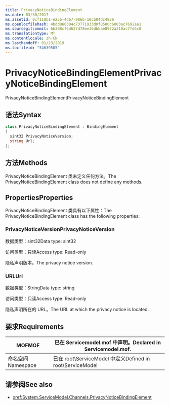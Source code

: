 ```yaml
---
title: PrivacyNoticeBindingElement
ms.date: 03/30/2017
ms.assetid: 0cf110b1-e25b-4d67-986b-10cb04dc4826
ms.openlocfilehash: 4bdd860304c73771933d0f8500c6003ac7692aa1
ms.sourcegitcommit: 6b308cf6d627d78ee36dbbae8972a310ac7fd6c8
ms.translationtype: MT
ms.contentlocale: zh-CN
ms.lasthandoff: 01/23/2019
ms.locfileid: "54639505"
---
```

# <a name="privacynoticebindingelement"></a><span data-ttu-id="cea2f-102">PrivacyNoticeBindingElement</span><span class="sxs-lookup"><span data-stu-id="cea2f-102">PrivacyNoticeBindingElement</span></span>
<span data-ttu-id="cea2f-103">PrivacyNoticeBindingElement</span><span class="sxs-lookup"><span data-stu-id="cea2f-103">PrivacyNoticeBindingElement</span></span>  
  
## <a name="syntax"></a><span data-ttu-id="cea2f-104">语法</span><span class="sxs-lookup"><span data-stu-id="cea2f-104">Syntax</span></span>  
  
```csharp
class PrivacyNoticeBindingElement : BindingElement  
{  
  sint32 PrivacyNoticeVersion;  
  string Url;  
};  
```  
  
## <a name="methods"></a><span data-ttu-id="cea2f-105">方法</span><span class="sxs-lookup"><span data-stu-id="cea2f-105">Methods</span></span>  
 <span data-ttu-id="cea2f-106">PrivacyNoticeBindingElement 类未定义任何方法。</span><span class="sxs-lookup"><span data-stu-id="cea2f-106">The PrivacyNoticeBindingElement class does not define any methods.</span></span>  
  
## <a name="properties"></a><span data-ttu-id="cea2f-107">Properties</span><span class="sxs-lookup"><span data-stu-id="cea2f-107">Properties</span></span>  
 <span data-ttu-id="cea2f-108">PrivacyNoticeBindingElement 类具有以下属性：</span><span class="sxs-lookup"><span data-stu-id="cea2f-108">The PrivacyNoticeBindingElement class has the following properties:</span></span>  
  
### <a name="privacynoticeversion"></a><span data-ttu-id="cea2f-109">PrivacyNoticeVersion</span><span class="sxs-lookup"><span data-stu-id="cea2f-109">PrivacyNoticeVersion</span></span>  
 <span data-ttu-id="cea2f-110">数据类型：sint32</span><span class="sxs-lookup"><span data-stu-id="cea2f-110">Data type: sint32</span></span>  
  
 <span data-ttu-id="cea2f-111">访问类型：只读</span><span class="sxs-lookup"><span data-stu-id="cea2f-111">Access type: Read-only</span></span>  
  
 <span data-ttu-id="cea2f-112">隐私声明版本。</span><span class="sxs-lookup"><span data-stu-id="cea2f-112">The privacy notice version.</span></span>  
  
### <a name="url"></a><span data-ttu-id="cea2f-113">URL</span><span class="sxs-lookup"><span data-stu-id="cea2f-113">Url</span></span>  
 <span data-ttu-id="cea2f-114">数据类型：String</span><span class="sxs-lookup"><span data-stu-id="cea2f-114">Data type: string</span></span>  
  
 <span data-ttu-id="cea2f-115">访问类型：只读</span><span class="sxs-lookup"><span data-stu-id="cea2f-115">Access type: Read-only</span></span>  
  
 <span data-ttu-id="cea2f-116">隐私声明所在的 URL。</span><span class="sxs-lookup"><span data-stu-id="cea2f-116">The URL at which the privacy notice is located.</span></span>  
  
## <a name="requirements"></a><span data-ttu-id="cea2f-117">要求</span><span class="sxs-lookup"><span data-stu-id="cea2f-117">Requirements</span></span>  
  
|<span data-ttu-id="cea2f-118">MOF</span><span class="sxs-lookup"><span data-stu-id="cea2f-118">MOF</span></span>|<span data-ttu-id="cea2f-119">已在 Servicemodel.mof 中声明。</span><span class="sxs-lookup"><span data-stu-id="cea2f-119">Declared in Servicemodel.mof.</span></span>|  
|---------|-----------------------------------|  
|<span data-ttu-id="cea2f-120">命名空间</span><span class="sxs-lookup"><span data-stu-id="cea2f-120">Namespace</span></span>|<span data-ttu-id="cea2f-121">已在 root\ServiceModel 中定义</span><span class="sxs-lookup"><span data-stu-id="cea2f-121">Defined in root\ServiceModel</span></span>|  
  
## <a name="see-also"></a><span data-ttu-id="cea2f-122">请参阅</span><span class="sxs-lookup"><span data-stu-id="cea2f-122">See also</span></span>
- <xref:System.ServiceModel.Channels.PrivacyNoticeBindingElement>

